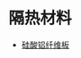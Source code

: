 # 隔热材料

- [硅酸铝纤维板](https://item.taobao.com/item.htm?id=573781009400&pisk=f07qQTGpuFX59ozs5I8waHTF058v5E2I3N96s1fMGKvmlqMG46Bwh5EvlgJNETJcQ1FvsdXGQdsbVy1AMFLgdOzQRshioQ-1Qn0MrbfJ9j00pv7-KFLgdRzQRsCvW9s7OKJiqQvJ_qvMSOYkZBRwSCvDj7Jk_BninOXGZ7RHsVviohfkEC9omxvmobYk6CcmSFYga_vJsUZhItFyBnVUA7u4LlKD0pfzvV0wt2tvKFJ-SJbygJphiLuiSKmlphfGIRu6-MBP7HXQ74LfTgYkggPiqKxFmtORQyuDna5coK_0Fq9ck_jC5TViSdSlxHshi8iyagffz3_3LV-AqtIpbNw7JEsCONKhorkpFHdNLEjzEqWh4EM9ZlbRWikibnAJapNzaMGGPWJIvPetXcKz2QJQsVmijAaK5m7wRcn946dyd50G.&priceTId=2147bf1617262843019202931e1c0a&spm=a21bo.jianhua%2Fa.201876.d4.5af92a89dacXuV&utparam=%7B%22aplus_abtest%22%3A%22cedf8da545e89f7ee2701a2fc786136e%22%7D&xxc=ad_ct&skuId=4338830465445)